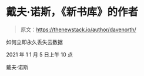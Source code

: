 # 戴夫·诺斯，《新书库》的作者

> 原文：<https://thenewstack.io/author/davenorth/>

如何立即永久丢失云数据

2021 年 1 1 月 5 日上午 10 点

戴夫·诺斯